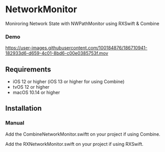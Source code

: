 # NetworkMonitor

Moniroring Network State with NWPathMonitor using RXSwift & Combine

### Demo

https://user-images.githubusercontent.com/100184876/186710941-182933d6-d659-4c01-8bd6-c00e0385753f.mov


## Requirements

- iOS 12 or higher (iOS 13 or higher for using Combine)
- tvOS 12 or higher
- macOS 10.14 or higher

## Installation

### Manual

Add the CombineNetworkMonitor.swiftt on your project if using Combine.

Add the RXNetworkMonitor.swift on your project if using RXSwift.
